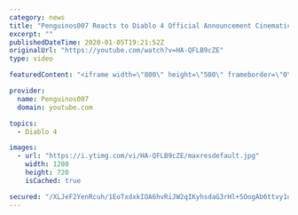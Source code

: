 ```yaml
---
category: news
title: "Penguinos007 Reacts to Diablo 4 Official Announcement Cinematic Trailer (Blizzcon 2019)"
excerpt: ""
publishedDateTime: 2020-01-05T19:21:52Z
originalUrl: "https://youtube.com/watch?v=HA-QFLB9cZE"
type: video

featuredContent: "<iframe width=\"800\" height=\"500\" frameborder=\"0\" src=\"https://www.youtube.com/embed/HA-QFLB9cZE\" allow=\"accelerometer; autoplay; encrypted-media; gyroscope; picture-in-picture\" allowfullscreen></iframe>"

provider:
  name: Penguinos007
  domain: youtube.com

topics:
  - Diablo 4

images:
  - url: "https://i.ytimg.com/vi/HA-QFLB9cZE/maxresdefault.jpg"
    width: 1280
    height: 720
    isCached: true

secured: "/XLJeF2YenRcuh/1EoTxdxkIOA6hvRiJW2qIKyhsdaG3rHl+5OogAb6ttvy1uQk+vA8LItBYLXeEZaM7MuOg50wSfpcMKQAIDY0Bobdye7LOGliFfBSospJ5vOmPkxRBsAYvrlZnOThbnlbCiS0n5FkB8NGoHsDDxXRnmQgwHca1ebKYojwdtRaQNvHxsrBt/ZZq4ZWX63vi9bsBC1edOimLvC4jnmaoFFSQ8ZR8I8LQyChcvKcXWBIbX6NpAbMCfl1vD+YlQk7Rx60U2PYQvrliiCxrwi20GvdWULj2cbrbf2dM2rzN5HjQbKGTrHsTZVu2aVVN488DSmzU5Jdq1D80DUidzFkg5qCws1ChknIKNohsGsh9E7I0yJLzj/+b0V2hh6zHw+h08IvxDxw78C9MsOrFpf2AY9f0SPq1R9cQs607bn6a7M9Y6EKIGs+E;nXbX8CaoEItAk3GDMn6UHw=="
---
```


